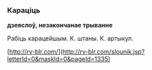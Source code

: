 ### Караціць
**дзеяслоў, незакончанае трыванне**

Рабіць карацейшым. К. штаны. К. артыкул.

<a rel="author">[http://rv-blr.com/](http://rv-blr.com/slounik.jsp?letterId=0&maskId=0&pageId=1335)</a>
